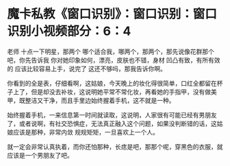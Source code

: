# 魔卡私教《窗口识别》：窗口识别：窗口识别小视频部分：6：4

老师 十点一下明星，那两个 哪个适合我，哪两个，那两个，那先说像花群那个吧，你先告诉我 你对她印象如何，漂亮，皮肤也不错，身材 凹凸有致，有所有效的 应该比较容易上手，说完了 这还不够吗，那我告诉你啊。

你看到的全是表，仔细看啊，这姑娘，今天晚上的妆化得很简单，口红全都留在杯子上了，但是却没去补妆，这说明她平常不常化妆，再看她的手指甲，没有做美甲，既整洁又干净，而且手里边始终握着手机，这不就是一种。

始终握着手机，一来信息第一时间就读取，这说明，人家很有可能已经有男朋友了，或者说啊，有社交恐惧症，无法真正融入这个问题，如果没判断错的话，这姑娘应该是那种，非常内敛 规规矩矩，一旦喜欢上一个人。

就一定会非常认真执着，而你还怕那种，长痣是吧，那那个呢，穿黑色的衣服，就应该是一个男朋友了吧。